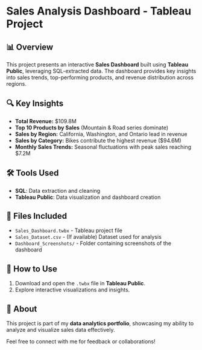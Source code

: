 # Sales Analysis Dashboard - Tableau Project  

## 📊 Overview  
This project presents an interactive **Sales Dashboard** built using **Tableau Public**, leveraging SQL-extracted data. The dashboard provides key insights into sales trends, top-performing products, and revenue distribution across regions.  

## 🔍 Key Insights  
- **Total Revenue:** $109.8M  
- **Top 10 Products by Sales** (Mountain & Road series dominate)  
- **Sales by Region:** California, Washington, and Ontario lead in revenue  
- **Sales by Category:** Bikes contribute the highest revenue ($94.6M)  
- **Monthly Sales Trends:** Seasonal fluctuations with peak sales reaching $7.2M  

## 🛠️ Tools Used  
- **SQL**: Data extraction and cleaning  
- **Tableau Public**: Data visualization and dashboard creation  

## 📂 Files Included  
- `Sales_Dashboard.twbx` - Tableau project file  
- `Sales_Dataset.csv` - (If available) Dataset used for analysis  
- `Dashboard_Screenshots/` - Folder containing screenshots of the dashboard  

## 🚀 How to Use  
1. Download and open the `.twbx` file in **Tableau Public**.  
2. Explore interactive visualizations and insights.  

## 📌 About  
This project is part of my **data analytics portfolio**, showcasing my ability to analyze and visualize sales data effectively.  

Feel free to connect with me for feedback or collaborations!  
